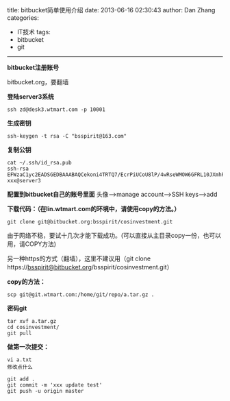 title: bitbucket简单使用介绍
date: 2013-06-16 02:30:43
author: Dan Zhang
categories:
- IT技术
tags:
- bitbucket
- git
---

**bitbucket注册账号**

bitbucket.org，要翻墙

**登陆server3系统**

    ssh zd@desk3.wtmart.com -p 10001

**生成密钥**

    ssh-keygen -t rsa -C "bsspirit@163.com"

**复制公钥**

```{bash}
cat ~/.ssh/id_rsa.pub
ssh-rsa EFWzaC1yc2EADSGEDBAAABAQCekoni4TRTQ7/EcrPiUCoU8lP/4wRseWMOW6GFRL10JXmhPHC5EU0BB+tHgPZ/lCzJMfkEECFcv6R4Nzgx41GUcu18ANdz22TP/ovSa+248jFkH9wq3aXVOTlW/ce+XDrJiVQC1CVjGbX61Au9zeNhMO/DTCg88zSeufXbOsTUyCpezGZST7NHM6ubpl/C81ey9I9TodRKDKNVIOSffi2RbulaHKirim9olo7zodfm3ISeMZC7C0MPZw8y8V00zzeBNWOqWfsXhaAP8ft1LFLaWsEn2rhyGM3TRT1i/pgC5xNLYKAQz0FYhzx1fWRnrRgj4ub6iMRjlCNcLy3oBIMx xxx@server3
```

**配置到bitbucket自己的账号里面**
头像--&gt;manage account--&gt;SSH keys--&gt;add

**下载代码：（在lin.wtmart.com的环境中，请使用copy的方法。）**

    git clone git@bitbucket.org:bsspirit/cosinvestment.git

由于网络不稳，要试十几次才能下载成功。(可以直接从主目录copy一份，也可以用，请COPY方法)

另一种https的方式（翻墙），这里不建议用（git clone https://bsspirit@bitbucket.org/bsspirit/cosinvestment.git）

**copy的方法：**

    scp git@git.wtmart.com:/home/git/repo/a.tar.gz .

**密码git**

    tar xvf a.tar.gz
    cd cosinvestment/
    git pull

**做第一次提交：**

    vi a.txt
    修改点什么

    git add .
    git commit -m 'xxx update test'
    git push -u origin master